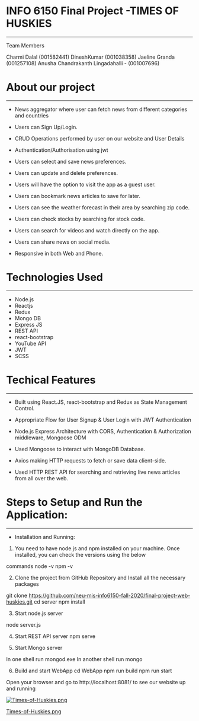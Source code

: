 
# INFO 6150 Final Project -TIMES OF HUSKIES 
----------------------------------------------------------------

Team Members

Charmi Dalal (001582441)
DineshKumar (001038358)
Jaeline Granda (001257108)
Anusha Chandrakanth Lingadahalli - (001007696)

# About our project
-------------------------------------------------------

* News aggregator where user can fetch news from different categories and countries

* Users can Sign Up/Login.

* CRUD Operations performed by user on our website and User Details

* Authentication/Authorisation using jwt

* Users can select and save news preferences.

* Users can update and delete preferences.

* Users will have the option to visit the app as a guest user.

* Users can bookmark news articles to save for later.

* Users can see the weather forecast in their area by searching zip code.

* Users can check stocks by searching for stock code.

* Users can search for videos and watch directly on the app.

* Users can share news on social media.

* Responsive in both Web and Phone.


# Technologies Used
--------------------------------------------------------

- Node.js
- Reactjs
- Redux
- Mongo DB
- Express JS
- REST API
- react-bootstrap 
- YouTube API
- JWT
- SCSS

# Techical Features
--------------------------------------------------------

* Built using React.JS, react-bootstrap and Redux as State Management Control.

* Appropriate Flow for User Signup & User Login with JWT Authentication

* Node.js Express Architecture with CORS, Authentication & Authorization middleware, Mongoose ODM

* Used Mongoose to interact with MongoDB Database.

* Axios making HTTP requests to fetch or save data client-side.

* Used HTTP REST API for searching and retrieving live news articles from all over the web.


# Steps to Setup and Run the Application:
-----------------------------------------------------------
* Installation and Running:

1. You need to have node.js and npm installed on your machine. Once installed, you can check the versions using the below 

commands
node -v
npm -v

2. Clone the project from GitHub Repository and Install all the necessary packages

git clone https://github.com/neu-mis-info6150-fall-2020/final-project-web-huskies.git 
cd server
npm install

3. Start node.js server

node server.js

4. Start REST API server
npm serve

5. Start Mongo server

In one shell run
mongod.exe
In another shell run
mongo

6. Build and start WebApp
cd WebApp
npm run build
npm run start

Open your browser and go to http://localhost:8081/  to see our website up and running


[![Times-of-Huskies.png](https://i.postimg.cc/yxJrbrfH/Times-of-Huskies.png)](https://postimg.cc/9whp4158)


[Times-of-Huskies.png](https://postimg.cc/9whp4158)

